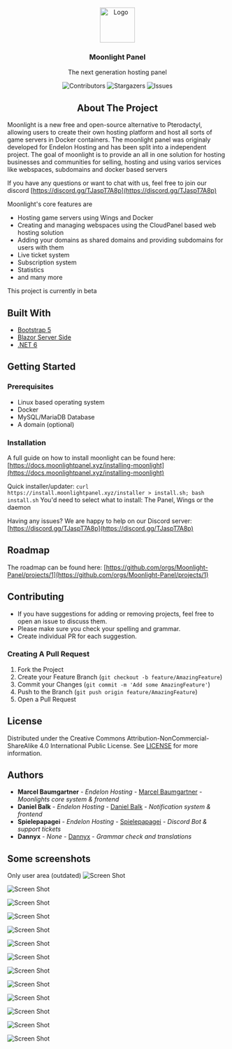 <br/>
<center>
<p align="center">
  <a href="https://github.com/Moonlight-Panel/Moonlight">
    <img src="https://raw.githubusercontent.com/Moonlight-Panel/Resources/main/public/images/logo.svg" alt="Logo" width="80" height="80">
  </a>

  <h3 align="center">Moonlight Panel</h3>

  <p align="center">
    The next generation hosting panel
  </p>
</p>

![Contributors](https://img.shields.io/github/contributors/Moonlight-Panel/Moonlight?color=dark-green) ![Stargazers](https://img.shields.io/github/stars/Moonlight-Panel/Moonlight?style=social) ![Issues](https://img.shields.io/github/issues/Moonlight-Panel/Moonlight) 

## About The Project
</center>

Moonlight is a new free and open-source alternative to Pterodactyl,
allowing users to create their own hosting platform and host all sorts of game servers in Docker containers.
The moonlight panel was originaly developed for Endelon Hosting and has been split into a independent project.
The goal of moonlight is to provide an all in one solution for hosting businesses and communities for selling, hosting and
using varios services like webspaces, subdomains and docker based servers

If you have any questions or want to chat with us, feel free to join our discord
[https://discord.gg/TJaspT7A8p](https://discord.gg/TJaspT7A8p)

Moonlight's core features are

* Hosting game servers using Wings and Docker
* Creating and managing webspaces using the CloudPanel based web hosting solution
* Adding your domains as shared domains and providing subdomains for users with them
* Live ticket system
* Subscription system
* Statistics
* and many more

This project is currently in beta

## Built With



* [Bootstrap 5](https://getbootstrap.com/)
* [Blazor Server Side](https://learn.microsoft.com/de-de/aspnet/core/blazor/hosting-models?view=aspnetcore-7.0)
* [.NET 6](https://dotnet.microsoft.com/en-us/download/dotnet/6.0)

## Getting Started


### Prerequisites

* Linux based operating system
* Docker
* MySQL/MariaDB Database
* A domain (optional)

### Installation

A full guide on how to install moonlight can be found here:
[https://docs.moonlightpanel.xyz/installing-moonlight](https://docs.moonlightpanel.xyz/installing-moonlight)

Quick installer/updater:
`curl https://install.moonlightpanel.xyz/installer > install.sh; bash install.sh`
You'd need to select what to install: The Panel, Wings or the daemon

Having any issues?
We are happy to help on our Discord server:
[https://discord.gg/TJaspT7A8p](https://discord.gg/TJaspT7A8p)

## Roadmap

The roadmap can be found here:
[https://github.com/orgs/Moonlight-Panel/projects/1](https://github.com/orgs/Moonlight-Panel/projects/1)

## Contributing

* If you have suggestions for adding or removing projects, feel free to open an issue to discuss them.
* Please make sure you check your spelling and grammar.
* Create individual PR for each suggestion.

### Creating A Pull Request

1. Fork the Project
2. Create your Feature Branch (`git checkout -b feature/AmazingFeature`)
3. Commit your Changes (`git commit -m 'Add some AmazingFeature'`)
4. Push to the Branch (`git push origin feature/AmazingFeature`)
5. Open a Pull Request

## License

Distributed under the Creative Commons Attribution-NonCommercial-ShareAlike 4.0 International Public License. See [LICENSE](https://github.com/Moonlight-Panel/Moonlight/blob/main/LICENSE.md) for more information.

## Authors

* **Marcel Baumgartner** - *Endelon Hosting* - [Marcel Baumgartner](https://github.com/Marcel-Baumgartner) - *Moonlights core system & frontend*
* **Daniel Balk** - *Endelon Hosting* - [Daniel Balk](https://github.com/Daniel-Balk) - *Notification system & frontend*
* **Spielepapagei** - *Endelon Hosting* - [Spielepapagei](https://github.com/Spielepapagei) - *Discord Bot & support tickets*
* **Dannyx** - *None* - [Dannyx](https://github.com/Dannyx1604) - *Grammar check and translations*

## Some screenshots
Only user area (outdated)
![Screen Shot](https://cdn.discordapp.com/attachments/1059911407170228234/1121635286443634768/dashboard.png)

![Screen Shot](https://cdn.discordapp.com/attachments/1059911407170228234/1121635662475571261/serverlist_.png)

![Screen Shot](https://cdn.discordapp.com/attachments/1059911407170228234/1121635784685002762/console_.png)

![Screen Shot](https://cdn.discordapp.com/attachments/1059911407170228234/1121635898933657741/filemanager_.png)

![Screen Shot](https://cdn.discordapp.com/attachments/1059911407170228234/1121636024162992128/filemanager_move_.png)

![Screen Shot](https://cdn.discordapp.com/attachments/1059911407170228234/1121636204358672494/filemanager_editor.png)

![Screen Shot](https://cdn.discordapp.com/attachments/1059911407170228234/1121636339285237820/backups.png)

![Screen Shot](https://cdn.discordapp.com/attachments/1059911407170228234/1121636510182150215/addons.png)

![Screen Shot](https://cdn.discordapp.com/attachments/1059911407170228234/1121636623784890519/settings.png)

![Screen Shot](https://cdn.discordapp.com/attachments/1059911407170228234/1121636741170855967/webspace_overview.png)

![Screen Shot](https://cdn.discordapp.com/attachments/1059911407170228234/1121636848670875668/webspace_files.png)

![Screen Shot](https://cdn.discordapp.com/attachments/1059911407170228234/1121636950953177138/webspace_databases.png)

![Screen Shot](https://cdn.discordapp.com/attachments/1059911407170228234/1121637134797918259/domains_.png)
